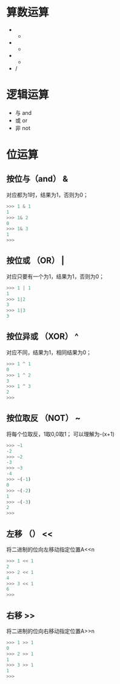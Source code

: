 # 算数运算
* + 
* -
* *
* /
# 逻辑运算
* 与 and
* 或 or
* 非 not
# 位运算
## 按位与（and） &
对应都为1时，结果为1，否则为0；
```python
>>> 1 & 1
1
>>> 1& 2
0
>>> 1& 3
1
>>>
```
## 按位或 （OR） |
对应只要有一个为1，结果为1，否则为0；
```python
>>> 1 | 1
1
>>> 1|2
3
>>> 1|3
3
```
## 按位异或 （XOR） ^
对应不同，结果为1，相同结果为0；
```python
>>> 1 ^ 1
0
>>> 1 ^ 2
3
>>> 1 ^ 3
2
>>>
```
## 按位取反 （NOT） ~
将每个位取反，1取0,0取1；
可以理解为-(x+1)
```python
>>> ~1
-2
>>> ~2
-3
>>> ~3
-4
>>> ~(-1)
0
>>> ~(-2)
1
>>> ~(-3)
2
>>>
```
## 左移 （） <<
将二进制的位向左移动指定位置A<<n
```python
>>> 1 << 1
2
>>> 2 << 1
4
>>> 3 << 1
6
>>>
```
## 右移 >>
将二进制的位向右移动指定位置A>>n
```python
>>> 1 >> 1
0
>>> 2 >> 1
1
>>> 3 >> 1
1
>>>
```